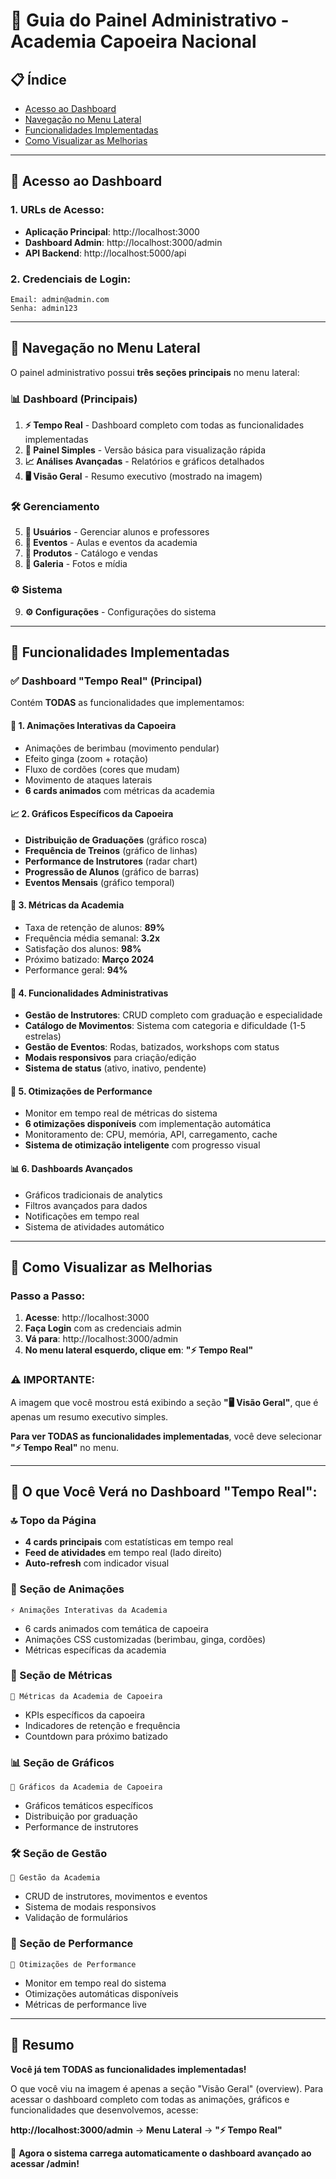 # 🎯 Guia do Painel Administrativo - Academia Capoeira Nacional

## 📋 Índice
- [Acesso ao Dashboard](#acesso-ao-dashboard)
- [Navegação no Menu Lateral](#navegação-no-menu-lateral)  
- [Funcionalidades Implementadas](#funcionalidades-implementadas)
- [Como Visualizar as Melhorias](#como-visualizar-as-melhorias)

---

## 🔐 **Acesso ao Dashboard**

### **1. URLs de Acesso:**
- **Aplicação Principal**: http://localhost:3000
- **Dashboard Admin**: http://localhost:3000/admin
- **API Backend**: http://localhost:5000/api

### **2. Credenciais de Login:**
```
Email: admin@admin.com
Senha: admin123
```

---

## 🧭 **Navegação no Menu Lateral**

O painel administrativo possui **três seções principais** no menu lateral:

### **📊 Dashboard (Principais)**
1. **⚡ Tempo Real** - Dashboard completo com todas as funcionalidades implementadas
2. **📱 Painel Simples** - Versão básica para visualização rápida  
3. **📈 Análises Avançadas** - Relatórios e gráficos detalhados
4. **🖥️ Visão Geral** - Resumo executivo (mostrado na imagem)

### **🛠️ Gerenciamento**
5. **👥 Usuários** - Gerenciar alunos e professores
6. **📅 Eventos** - Aulas e eventos da academia
7. **🛒 Produtos** - Catálogo e vendas
8. **📸 Galeria** - Fotos e mídia

### **⚙️ Sistema**
9. **⚙️ Configurações** - Configurações do sistema

---

## 🌟 **Funcionalidades Implementadas** 

### **✅ Dashboard "Tempo Real" (Principal)**
Contém **TODAS** as funcionalidades que implementamos:

#### **🎯 1. Animações Interativas da Capoeira**
- Animações de berimbau (movimento pendular)
- Efeito ginga (zoom + rotação)  
- Fluxo de cordões (cores que mudam)
- Movimento de ataques laterais
- **6 cards animados** com métricas da academia

#### **📈 2. Gráficos Específicos da Capoeira**
- **Distribuição de Graduações** (gráfico rosca)
- **Frequência de Treinos** (gráfico de linhas)
- **Performance de Instrutores** (radar chart)
- **Progressão de Alunos** (gráfico de barras)
- **Eventos Mensais** (gráfico temporal)

#### **🥋 3. Métricas da Academia**
- Taxa de retenção de alunos: **89%**
- Frequência média semanal: **3.2x**
- Satisfação dos alunos: **98%** 
- Próximo batizado: **Março 2024**
- Performance geral: **94%**

#### **🔧 4. Funcionalidades Administrativas** 
- **Gestão de Instrutores**: CRUD completo com graduação e especialidade
- **Catálogo de Movimentos**: Sistema com categoria e dificuldade (1-5 estrelas)
- **Gestão de Eventos**: Rodas, batizados, workshops com status
- **Modais responsivos** para criação/edição
- **Sistema de status** (ativo, inativo, pendente)

#### **🚀 5. Otimizações de Performance**
- Monitor em tempo real de métricas do sistema
- **6 otimizações disponíveis** com implementação automática
- Monitoramento de: CPU, memória, API, carregamento, cache
- **Sistema de otimização inteligente** com progresso visual

#### **📊 6. Dashboards Avançados**
- Gráficos tradicionais de analytics
- Filtros avançados para dados
- Notificações em tempo real
- Sistema de atividades automático

---

## 🎯 **Como Visualizar as Melhorias**

### **Passo a Passo:**

1. **Acesse**: http://localhost:3000
2. **Faça Login** com as credenciais admin
3. **Vá para**: http://localhost:3000/admin  
4. **No menu lateral esquerdo, clique em**: **"⚡ Tempo Real"**

### **⚠️ IMPORTANTE:**
A imagem que você mostrou está exibindo a seção **"🖥️ Visão Geral"**, que é apenas um resumo executivo simples.

**Para ver TODAS as funcionalidades implementadas**, você deve selecionar **"⚡ Tempo Real"** no menu.

---

## 📱 **O que Você Verá no Dashboard "Tempo Real":**

### **🔝 Topo da Página**
- **4 cards principais** com estatísticas em tempo real
- **Feed de atividades** em tempo real (lado direito)
- **Auto-refresh** com indicador visual

### **🎨 Seção de Animações** 
```
⚡ Animações Interativas da Academia
```
- 6 cards animados com temática de capoeira
- Animações CSS customizadas (berimbau, ginga, cordões)
- Métricas específicas da academia

### **🥋 Seção de Métricas**
```
🥋 Métricas da Academia de Capoeira  
```
- KPIs específicos da capoeira
- Indicadores de retenção e frequência
- Countdown para próximo batizado

### **📊 Seção de Gráficos**
```
🥋 Gráficos da Academia de Capoeira
```
- Gráficos temáticos específicos
- Distribuição por graduação
- Performance de instrutores

### **🛠️ Seção de Gestão**
```
🔧 Gestão da Academia
```
- CRUD de instrutores, movimentos e eventos
- Sistema de modais responsivos
- Validação de formulários

### **🚀 Seção de Performance**
```
🚀 Otimizações de Performance
```
- Monitor em tempo real do sistema
- Otimizações automáticas disponíveis
- Métricas de performance live

---

## 🎉 **Resumo**

**Você já tem TODAS as funcionalidades implementadas!** 

O que você viu na imagem é apenas a seção "Visão Geral" (overview). Para acessar o dashboard completo com todas as animações, gráficos e funcionalidades que desenvolvemos, acesse:

**http://localhost:3000/admin** → **Menu Lateral** → **"⚡ Tempo Real"**

🚀 **Agora o sistema carrega automaticamente o dashboard avançado ao acessar /admin!**